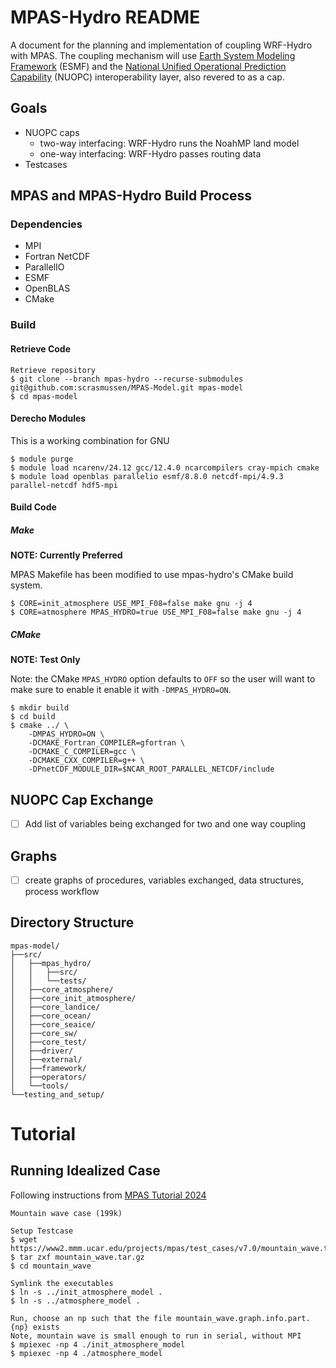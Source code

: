 # MPAS-Hydro README

A document for the planning and implementation of coupling WRF-Hydro with MPAS.
The coupling mechanism will use [Earth System Modeling Framework](https://earthsystemmodeling.org/)
(ESMF) and the [National Unified Operational Prediction Capability](https://earthsystemmodeling.org/nuopc)
(NUOPC) interoperability layer, also revered to as a cap.


## Goals
- NUOPC caps
  - two-way interfacing: WRF-Hydro runs the NoahMP land model
  - one-way interfacing: WRF-Hydro passes routing data
- Testcases


## MPAS and MPAS-Hydro Build Process
### Dependencies
- MPI
- Fortran NetCDF
- ParallelIO
- ESMF
- OpenBLAS
- CMake


### Build
#### Retrieve Code
```
Retrieve repository
$ git clone --branch mpas-hydro --recurse-submodules git@github.com:scrasmussen/MPAS-Model.git mpas-model
$ cd mpas-model
```

#### Derecho Modules
This is a working combination for GNU
```
$ module purge
$ module load ncarenv/24.12 gcc/12.4.0 ncarcompilers cray-mpich cmake
$ module load openblas parallelio esmf/8.8.0 netcdf-mpi/4.9.3 parallel-netcdf hdf5-mpi
```

<!-- #### ESMF Dependency -->
<!-- ``` -->
<!-- $ git clone --branch v8.8.0 --single-branch git@github.com:esmf-org/esmf.git -->

<!-- $ ESMF_INSTALL_PREFIX=/path/to/install \ -->
<!--   ESMF_COMPILER=intel \ -->
<!--   ESMF_C=icx \ -->
<!--   ESMF_CXX=icpx \ -->
<!--   ESMF_F90=ifx \ -->
<!--   ESMF_DIR=$(pwd) \ -->
<!--   make -j4 -->
<!-- ``` -->

#### Build Code
##### Make
**NOTE: Currently Preferred**

MPAS Makefile has been modified to use mpas-hydro's CMake build system.
```
$ CORE=init_atmosphere USE_MPI_F08=false make gnu -j 4
$ CORE=atmosphere MPAS_HYDRO=true USE_MPI_F08=false make gnu -j 4

```

##### CMake
**NOTE: Test Only**

Note: the CMake `MPAS_HYDRO` option defaults to `OFF` so the user will want to
make sure to enable it enable it with `-DMPAS_HYDRO=ON`.
```
$ mkdir build
$ cd build
$ cmake ../ \
    -DMPAS_HYDRO=ON \
    -DCMAKE_Fortran_COMPILER=gfortran \
    -DCMAKE_C_COMPILER=gcc \
    -DCMAKE_CXX_COMPILER=g++ \
    -DPnetCDF_MODULE_DIR=$NCAR_ROOT_PARALLEL_NETCDF/include
```


## NUOPC Cap Exchange
- [ ] Add list of variables being exchanged for two and one way coupling


## Graphs
- [ ] create graphs of procedures, variables exchanged, data structures, process workflow


## Directory Structure
```
mpas-model/
├──src/
│   ├──mpas_hydro/
│   │   ├──src/
│   │   └──tests/
│   ├──core_atmosphere/
│   ├──core_init_atmosphere/
│   ├──core_landice/
│   ├──core_ocean/
│   ├──core_seaice/
│   ├──core_sw/
│   ├──core_test/
│   ├──driver/
│   ├──external/
│   ├──framework/
│   ├──operators/
│   └──tools/
└──testing_and_setup/
```


# Tutorial
## Running Idealized Case
Following instructions from [MPAS Tutorial 2024](https://www2.mmm.ucar.edu/projects/mpas/tutorial/Howard2024/index.html)

```
Mountain wave case (199k)

Setup Testcase
$ wget https://www2.mmm.ucar.edu/projects/mpas/test_cases/v7.0/mountain_wave.tar.gz
$ tar zxf mountain_wave.tar.gz
$ cd mountain_wave

Symlink the executables
$ ln -s ../init_atmosphere_model .
$ ln -s ../atmosphere_model .

Run, choose an np such that the file mountain_wave.graph.info.part.{np} exists
Note, mountain wave is small enough to run in serial, without MPI
$ mpiexec -np 4 ./init_atmosphere_model
$ mpiexec -np 4 ./atmosphere_model
```
